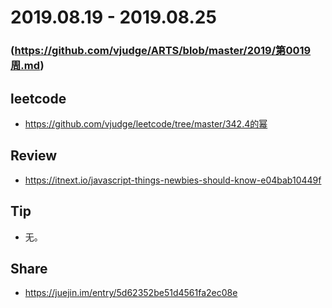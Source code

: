# 2019.08.19 - 2019.08.25
### (https://github.com/vjudge/ARTS/blob/master/2019/第0019周.md)

## leetcode
* https://github.com/vjudge/leetcode/tree/master/342.4的幂

## Review
* https://itnext.io/javascript-things-newbies-should-know-e04bab10449f

## Tip
* 无。

## Share
* https://juejin.im/entry/5d62352be51d4561fa2ec08e

